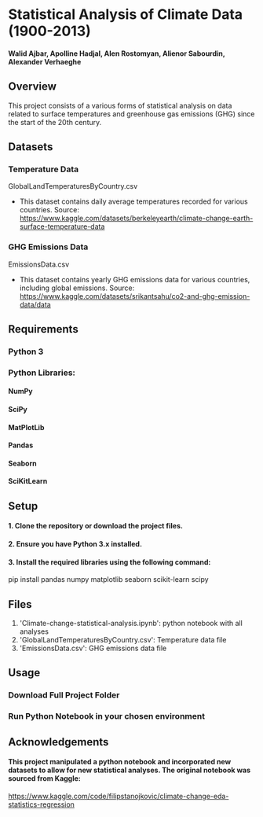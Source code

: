 # Statistical Analysis of Climate Data (1900-2013)

#### Walid Ajbar, Apolline Hadjal, Alen Rostomyan, Alienor Sabourdin, Alexander Verhaeghe

## Overview

This project consists of a various forms of statistical analysis on data related to surface temperatures and greenhouse gas emissions (GHG) since the start of the 20th century.

## Datasets

### Temperature Data
GlobalLandTemperaturesByCountry.csv
- This dataset contains daily average temperatures recorded for various countries.
Source: https://www.kaggle.com/datasets/berkeleyearth/climate-change-earth-surface-temperature-data 

### GHG Emissions Data
EmissionsData.csv
- This dataset contains yearly GHG emissions data for various countries, including global emissions.
Source: https://www.kaggle.com/datasets/srikantsahu/co2-and-ghg-emission-data/data

## Requirements

### Python 3
### Python Libraries:
#### NumPy
#### SciPy
#### MatPlotLib
#### Pandas
#### Seaborn
#### SciKitLearn

## Setup

#### 1. Clone the repository or download the project files.
#### 2. Ensure you have Python 3.x installed.
#### 3. Install the required libraries using the following command:
pip install pandas numpy matplotlib seaborn scikit-learn scipy

## Files
1. 'Climate-change-statistical-analysis.ipynb': python notebook with all analyses
2. 'GlobalLandTemperaturesByCountry.csv': Temperature data file
3. 'EmissionsData.csv': GHG emissions data file

## Usage

### Download Full Project Folder
### Run Python Notebook in your chosen environment

## Acknowledgements
#### This project manipulated a python notebook and incorporated new datasets to allow for new statistical analyses. The original notebook was sourced from Kaggle:
https://www.kaggle.com/code/filipstanojkovic/climate-change-eda-statistics-regression
